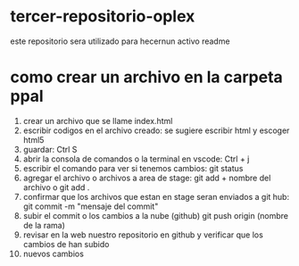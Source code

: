 # tercer-repositorio-oplex
este repositorio sera utilizado para hecernun activo readme

# como crear un archivo en la carpeta ppal
1) crear un archivo que se llame index.html
2) escribir codigos en el archivo creado: se sugiere escribir html y escoger html5
3) guardar: Ctrl S
4) abrir la consola de comandos o la terminal en vscode: Ctrl + j
5) escribir el comando para ver si tenemos cambios: git status
6) agregar el archivo o archivos a area de stage: git add + nombre del archivo o git add .
7) confirmar que los archivos que estan en stage seran enviados a git hub: git commit -m "mensaje del commit"
8) subir el commit o los cambios a la nube (github) git push origin (nombre de la rama)
9) revisar en la web nuestro repositorio en github y verificar que los cambios de han subido
10) nuevos cambios




